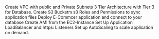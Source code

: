 Create VPC with public and Private Subnets
3 Tier Architecture with Tier 3 for Database.
Create S3 Bucketm s3 Roles and Permissions to sync application files
Deploy E-Commcer application and connect to your database
Create AMI from the EC2-Instance 
Set Up Application LoadBalancer and https: Listeners
Set up AutoScaling to scale application on demand.